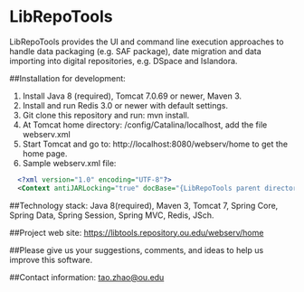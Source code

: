 # LibRepoTools
LibRepoTools provides the UI and command line execution approaches to handle data packaging (e.g. SAF package), date migration and data importing into digital repositories, e.g. DSpace and Islandora. 

##Installation for development:

1. Install Java 8 (required), Tomcat 7.0.69 or newer, Maven 3.
2. Install and run Redis 3.0 or newer with default settings.
3. Git clone this repository and run: mvn install.
4. At Tomcat home directory: /config/Catalina/localhost, add the file webserv.xml
5. Start Tomcat and go to: http://localhost:8080/webserv/home to get the home page.
6. Sample webserv.xml file:
```xml
  <?xml version="1.0" encoding="UTF-8"?>
  <Context antiJARLocking="true" docBase="{LibRepoTools parent directory}/LibRepoTools/webserv/target/webserv-1.0-SNAPSHOT" path="/webserv"/>
  ```


##Technology stack:
Java 8(required), Maven 3, Tomcat 7, Spring Core, Spring Data, Spring Session, Spring MVC, Redis, JSch.

##Project web site:
https://libtools.repository.ou.edu/webserv/home

##Please give us your suggestions, comments, and ideas to help us improve this software.

##Contact information: 
tao.zhao@ou.edu
